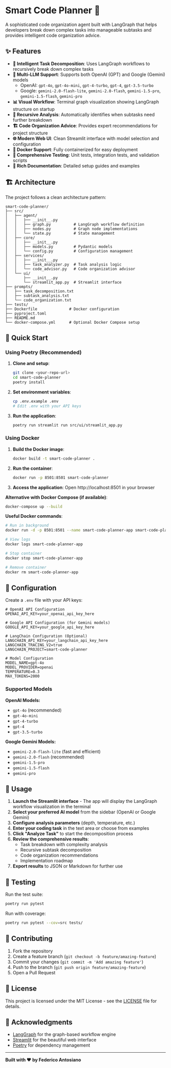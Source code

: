 # Smart Code Planner 🤖

A sophisticated code organization agent built with LangGraph that helps developers break down complex tasks into manageable subtasks and provides intelligent code organization advice.

## ✨ Features

- **🧠 Intelligent Task Decomposition**: Uses LangGraph workflows to recursively break down complex tasks
- **🤖 Multi-LLM Support**: Supports both OpenAI (GPT) and Google (Gemini) models
  - OpenAI: `gpt-4o`, `gpt-4o-mini`, `gpt-4-turbo`, `gpt-4`, `gpt-3.5-turbo`
  - Google: `gemini-2.0-flash-lite`, `gemini-2.0-flash`, `gemini-1.5-pro`, `gemini-1.5-flash`, `gemini-pro`
- **📊 Visual Workflow**: Terminal graph visualization showing LangGraph structure on startup
- **🎯 Recursive Analysis**: Automatically identifies when subtasks need further breakdown
- **🏗️ Code Organization Advice**: Provides expert recommendations for project structure
- **🌐 Modern Web UI**: Clean Streamlit interface with model selection and configuration
- **🐳 Docker Support**: Fully containerized for easy deployment
- **🧪 Comprehensive Testing**: Unit tests, integration tests, and validation scripts
- **📖 Rich Documentation**: Detailed setup guides and examples

## 🏗️ Architecture

The project follows a clean architecture pattern:

```
smart-code-planner/
├── src/
│   ├── agent/
│   │   ├── __init__.py
│   │   ├── graph.py          # LangGraph workflow definition
│   │   ├── nodes.py          # Graph node implementations
│   │   └── state.py          # State management
│   ├── core/
│   │   ├── __init__.py
│   │   ├── models.py         # Pydantic models
│   │   └── config.py         # Configuration management
│   ├── services/
│   │   ├── __init__.py
│   │   ├── task_analyzer.py  # Task analysis logic
│   │   └── code_advisor.py   # Code organization advisor
│   └── ui/
│       ├── __init__.py
│       └── streamlit_app.py  # Streamlit interface
├── prompts/
│   ├── task_decomposition.txt
│   ├── subtask_analysis.txt
│   └── code_organization.txt
├── tests/
├── Dockerfile              # Docker configuration
├── pyproject.toml
├── README.md
└── docker-compose.yml      # Optional Docker Compose setup
```

## 🚀 Quick Start

### Using Poetry (Recommended)

1. **Clone and setup**:
   ```bash
   git clone <your-repo-url>
   cd smart-code-planner
   poetry install
   ```

2. **Set environment variables**:
   ```bash
   cp .env.example .env
   # Edit .env with your API keys
   ```

3. **Run the application**:
   ```bash
   poetry run streamlit run src/ui/streamlit_app.py
   ```

### Using Docker

1. **Build the Docker image**:
   ```bash
   docker build -t smart-code-planner .
   ```

2. **Run the container**:
   ```bash
   docker run -p 8501:8501 smart-code-planner
   ```

3. **Access the application**:
   Open http://localhost:8501 in your browser

**Alternative with Docker Compose (if available)**:
```bash
docker-compose up --build
```

**Useful Docker commands**:
```bash
# Run in background
docker run -d -p 8501:8501 --name smart-code-planner-app smart-code-planner

# View logs
docker logs smart-code-planner-app

# Stop container
docker stop smart-code-planner-app

# Remove container
docker rm smart-code-planner-app
```

## 🔧 Configuration

Create a `.env` file with your API keys:

```env
# OpenAI API Configuration
OPENAI_API_KEY=your_openai_api_key_here

# Google API Configuration (for Gemini models)
GOOGLE_API_KEY=your_google_api_key_here

# LangChain Configuration (Optional)
LANGCHAIN_API_KEY=your_langchain_api_key_here
LANGCHAIN_TRACING_V2=true
LANGCHAIN_PROJECT=smart-code-planner

# Model Configuration
MODEL_NAME=gpt-4o
MODEL_PROVIDER=openai
TEMPERATURE=0.3
MAX_TOKENS=2000
```

### Supported Models

**OpenAI Models:**
- `gpt-4o` (recommended)
- `gpt-4o-mini`
- `gpt-4-turbo`
- `gpt-4`
- `gpt-3.5-turbo`

**Google Gemini Models:**
- `gemini-2.0-flash-lite` (fast and efficient)
- `gemini-2.0-flash` (recommended)
- `gemini-1.5-pro`
- `gemini-1.5-flash`
- `gemini-pro`

## 📖 Usage

1. **Launch the Streamlit interface** - The app will display the LangGraph workflow visualization in the terminal
2. **Select your preferred AI model** from the sidebar (OpenAI or Google Gemini)
3. **Configure analysis parameters** (depth, temperature, etc.)
4. **Enter your coding task** in the text area or choose from examples
5. **Click "Analyze Task"** to start the decomposition process
6. **Review the comprehensive results**:
   - Task breakdown with complexity analysis
   - Recursive subtask decomposition
   - Code organization recommendations
   - Implementation roadmap
7. **Export results** to JSON or Markdown for further use

## 🧪 Testing

Run the test suite:

```bash
poetry run pytest
```

Run with coverage:

```bash
poetry run pytest --cov=src tests/
```

## 🤝 Contributing

1. Fork the repository
2. Create a feature branch (`git checkout -b feature/amazing-feature`)
3. Commit your changes (`git commit -m 'Add amazing feature'`)
4. Push to the branch (`git push origin feature/amazing-feature`)
5. Open a Pull Request

## 📝 License

This project is licensed under the MIT License - see the [LICENSE](LICENSE) file for details.

## 🙏 Acknowledgments

- [LangGraph](https://github.com/langchain-ai/langgraph) for the graph-based workflow engine
- [Streamlit](https://streamlit.io/) for the beautiful web interface
- [Poetry](https://python-poetry.org/) for dependency management

---

**Built with ❤️ by Federico Antosiano**
